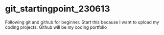 # git_startingpoint_230613
Following git and github for beginner. Start this because I want to upload my coding projects. Github will be my coding portfolio

